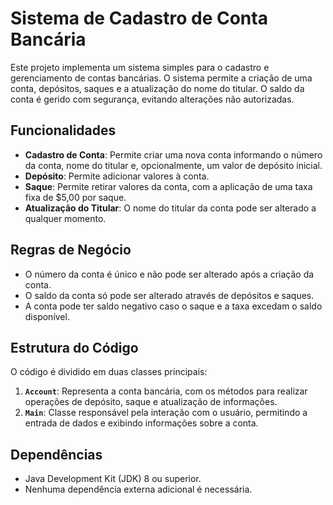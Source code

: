 # Sistema de Cadastro de Conta Bancária

Este projeto implementa um sistema simples para o cadastro e gerenciamento de contas bancárias. O sistema permite a criação de uma conta, depósitos, saques e a atualização do nome do titular. O saldo da conta é gerido com segurança, evitando alterações não autorizadas.

## Funcionalidades

- **Cadastro de Conta**: Permite criar uma nova conta informando o número da conta, nome do titular e, opcionalmente, um valor de depósito inicial.
- **Depósito**: Permite adicionar valores à conta.
- **Saque**: Permite retirar valores da conta, com a aplicação de uma taxa fixa de $5,00 por saque.
- **Atualização do Titular**: O nome do titular da conta pode ser alterado a qualquer momento.

## Regras de Negócio

- O número da conta é único e não pode ser alterado após a criação da conta.
- O saldo da conta só pode ser alterado através de depósitos e saques.
- A conta pode ter saldo negativo caso o saque e a taxa excedam o saldo disponível.

## Estrutura do Código

O código é dividido em duas classes principais:

1. **`Account`**: Representa a conta bancária, com os métodos para realizar operações de depósito, saque e atualização de informações.
2. **`Main`**: Classe responsável pela interação com o usuário, permitindo a entrada de dados e exibindo informações sobre a conta.

## Dependências

- Java Development Kit (JDK) 8 ou superior.
- Nenhuma dependência externa adicional é necessária.
